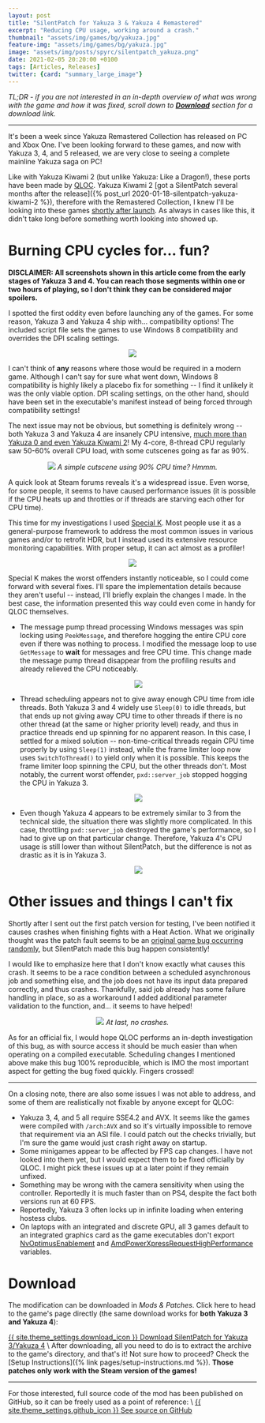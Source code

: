 ```yaml
---
layout: post
title: "SilentPatch for Yakuza 3 & Yakuza 4 Remastered"
excerpt: "Reducing CPU usage, working around a crash."
thumbnail: "assets/img/games/bg/yakuza.jpg"
feature-img: "assets/img/games/bg/yakuza.jpg"
image: "assets/img/posts/spyrc/silentpatch_yakuza.png"
date: 2021-02-05 20:20:00 +0100
tags: [Articles, Releases]
twitter: {card: "summary_large_image"}
---
```


*TL;DR - if you are not interested in an in-depth overview of what was wrong with the game and how it was fixed,
scroll down to [**Download**](#download) section for a download link.*

***

It's been a week since Yakuza Remastered Collection has released on PC and Xbox One. I've been looking forward to these games,
and now with Yakuza 3, 4, and 5 released, we are very close to seeing a complete mainline Yakuza saga on PC!

Like with Yakuza Kiwami 2 (but unlike Yakuza: Like a Dragon!), these ports have been made by [QLOC](https://q-loc.com/).
Yakuza Kiwami 2 [got a SilentPatch several months after the release]({% post_url 2020-01-18-silentpatch-yakuza-kiwami-2 %}),
therefore with the Remastered Collection, I knew I'll be looking into these games
[shortly after launch](https://twitter.com/__silent_/status/1354847807941849091).
As always in cases like this, it didn't take long before something worth looking into showed up.

# Burning CPU cycles for... fun?

**DISCLAIMER: All screenshots shown in this article come from the early stages of Yakuza 3 and 4.
You can reach those segments within one or two hours of playing, so I don't think they can be considered major spoilers.**

I spotted the first oddity even before launching any of the games. For some reason, Yakuza 3 and Yakuza 4 ship with... compatibility options!
The included script file sets the games to use Windows 8 compatibility and overrides the DPI scaling settings.

<p align="center">
<img src="{% link assets/img/posts/spyrc/win8-compat.png %}">
</p>

I can't think of **any** reasons where those would be required in a modern game. Although I can't say for sure what went down,
Windows 8 compatibility is highly likely a placebo fix for something -- I find it unlikely it was the only viable option.
DPI scaling settings, on the other hand, should have been set in the executable's manifest instead of being forced through compatibility settings!

The next issue may not be obvious, but something is definitely wrong -- both Yakuza 3 and Yakuza 4 are insanely CPU intensive,
[much more than Yakuza 0 and even Yakuza Kiwami 2](https://twitter.com/__silent_/status/1355595366327066626)!
My 4-core, 8-thread CPU regularly saw 50-60% overall CPU load, with some cutscenes going as far as 90%.

<p align="center">
<img src="{% link assets/img/posts/spyrc/y3-cpu-usage.jfif %}">
<em>A simple cutscene using 90% CPU time? Hmmm.</em>
</p>

A quick look at Steam forums reveals it's a widespread issue. Even worse, for some people, it seems to have caused performance issues
(it is possible if the CPU heats up and throttles or if threads are starving each other for CPU time).

This time for my investigations I used [Special K](https://special-k.info/). Most people use it as a general-purpose framework
to address the most common issues in various games and/or to retrofit HDR, but I instead used its extensive resource monitoring capabilities.
With proper setup, it can act almost as a profiler!

<p align="center">
<img src="{% link assets/img/posts/spyrc/Yakuza3_yVQSYbuTtT.jpg %}">
</p>

Special K makes the worst offenders instantly noticeable, so I could come forward with several fixes. I'll spare the implementation details
because they aren't useful -- instead, I'll briefly explain the changes I made. In the best case, the information presented this way could
even come in handy for QLOC themselves.

* The message pump thread processing Windows messages was spin locking using `PeekMessage`, and therefore hogging the entire CPU core even if there
  was nothing to process. I modified the message loop to use `GetMessage` to **wait** for messages and free CPU time.
  This change made the message pump thread disappear from the profiling results and already relieved the CPU noticeably.
    <p align="center">
    <img src="{% link assets/img/posts/spyrc/Yakuza3.exe.unpacked_Rw9YqDYIaG.jpg %}">
    </p>
* Thread scheduling appears not to give away enough CPU time from idle threads. Both Yakuza 3 and 4 widely use `Sleep(0)` to idle threads,
  but that ends up not giving away CPU time to other threads if there is no other thread (at the same or higher priority level) ready,
  and thus in practice threads end up spinning for no apparent reason. In this case, I settled for a mixed solution -- non-time-critical threads
  regain CPU time properly by using `Sleep(1)` instead, while the frame limiter loop now uses `SwitchToThread()` to yield only when it is possible.
  This keeps the frame limiter loop spinning the CPU, but the other threads don't. Most notably, the current worst offender, `pxd::server_job`
  stopped hogging the CPU in Yakuza 3.
    <p align="center">
    <img src="{% link assets/img/posts/spyrc/Yakuza3.exe.unpacked_gHukXwkcly.jpg %}">
    </p>
* Even though Yakuza 4 appears to be extremely similar to 3 from the technical side, the situation there was slightly more complicated.
  In this case, throttling `pxd::server_job` destroyed the game's performance, so I had to give up on that particular change.
  Therefore, Yakuza 4's CPU usage is still lower than without SilentPatch, but the difference is not as drastic as it is in Yakuza 3.
    <p align="center">
    <img src="{% link assets/img/posts/spyrc/Yakuza4.exe.unpacked_R9ffXIsicf.jpg %}">
    </p>

# Other issues and things I can't fix

Shortly after I sent out the first patch version for testing, I've been notified it causes crashes when finishing fights with a Heat Action.
What we originally thought was the patch fault seems to be an [original game bug occurring randomly](https://twitter.com/__silent_/status/1356311638509543427),
but SilentPatch made this bug happen consistently!

I would like to emphasize here that I don't know exactly what causes this crash. It seems to be a race condition between a scheduled asynchronous
job and something else, and the job does not have its input data prepared correctly, and thus crashes. Thankfully, said job already has some failure handling in place,
so as a workaround I added additional parameter validation to the function, and... it seems to have helped!
<p align="center">
<img src="{% link assets/img/posts/spyrc/Yakuza3.exe.unpacked_iZtebt5zR0.jpg %}">
<em>At last, no crashes.</em>
</p>

As for an official fix, I would hope QLOC performs an in-depth investigation of this bug, as with source access it should be much easier
than when operating on a compiled executable. Scheduling changes I mentioned above make this bug 100% reproducible,
which is IMO the most important aspect for getting the bug fixed quickly. Fingers crossed!

***

On a closing note, there are also some issues I was not able to address, and some of them are realistically not fixable by anyone except for QLOC:
* Yakuza 3, 4, and 5 all require SSE4.2 and AVX. It seems like the games were compiled with `/arch:AVX` and so it's virtually impossible to remove that requirement
  via an ASI file. I could patch out the checks trivially, but I'm sure the game would just crash right away on startup.
* Some minigames appear to be affected by FPS cap changes. I have not looked into them yet, but I would expect them to be fixed officially by QLOC.
  I might pick these issues up at a later point if they remain unfixed.
* Something may be wrong with the camera sensitivity when using the controller. Reportedly it is much faster than on PS4, despite the fact both versions run at 60 FPS.
* Reportedly, Yakuza 3 often locks up in infinite loading when entering hostess clubs.
* On laptops with an integrated and discrete GPU, all 3 games default to an integrated graphics card as the game executables don't
export [NvOptimusEnablement](https://docs.nvidia.com/gameworks/content/technologies/desktop/optimus.htm) and
[AmdPowerXpressRequestHighPerformance](https://gpuopen.com/learn/amdpowerxpressrequesthighperformance/) variables.

# Download

The modification can be downloaded in *Mods & Patches*. Click here to head to the game's page directly (the same download works for **both Yakuza 3 and Yakuza 4**):

<a href="{% link _games/yakuza/yakuza-3.md %}#silentpatch" class="button" role="button" target="_blank">{{ site.theme_settings.download_icon }} Download SilentPatch for Yakuza 3/Yakuza 4</a> \\
After downloading, all you need to do is to extract the archive to the game's directory, and that's it! Not sure how to proceed? Check the [Setup Instructions]({% link pages/setup-instructions.md %}).
**Those patches only work with the Steam version of the games!**

***

For those interested,
full source code of the mod has been published on GitHub, so it can be freely used as a point of reference: \\
<a href="https://github.com/CookiePLMonster/SilentPatchYRC" class="button github" role="button" target="_blank">{{ site.theme_settings.github_icon }} See source on GitHub</a>
